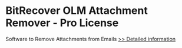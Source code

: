 # BitRecover OLM Attachment Remover - Pro License
Software to Remove Attachments from Emails
[>> Detailed information](https://secure.shareit.com/shareit/product.html?productid=301005206&affiliateid=200057808)